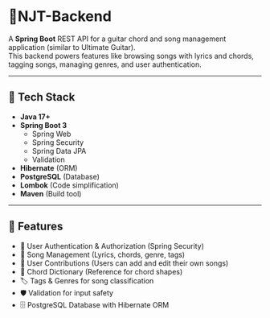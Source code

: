 # 🎸NJT-Backend

A **Spring Boot** REST API for a guitar chord and song management application (similar to Ultimate Guitar).  
This backend powers features like browsing songs with lyrics and chords, tagging songs, managing genres, and user authentication.

---

## 🚀 Tech Stack

- **Java 17+**
- **Spring Boot 3**
    - Spring Web
    - Spring Security
    - Spring Data JPA
    - Validation
- **Hibernate** (ORM)
- **PostgreSQL** (Database)
- **Lombok** (Code simplification)
- **Maven** (Build tool)

---

## 🔑 Features

- 🔐 User Authentication & Authorization (Spring Security)
- 🎵 Song Management (Lyrics, chords, genre, tags)
- 📝 User Contributions (Users can add and edit their own songs)
- 🎸 Chord Dictionary (Reference for chord shapes)
- 🏷️ Tags & Genres for song classification
- 🛡️ Validation for input safety
- 🗄️ PostgreSQL Database with Hibernate ORM


